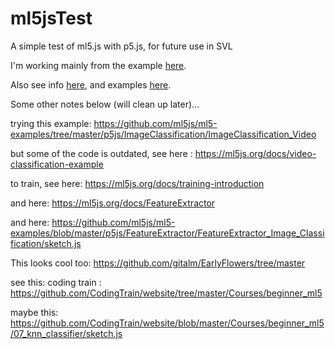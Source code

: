 # ml5jsTest
A simple test of ml5.js with p5.js, for future use in SVL


I'm working mainly from the example [here](https://github.com/CodingTrain/website/tree/master/Courses/beginner_ml5/06_feature_extractor_load_save).

Also see info [here](https://github.com/ml5js/ml5-library), and examples [here](https://github.com/ml5js/ml5-examples).

Some other notes below (will clean up later)...


trying this example:
https://github.com/ml5js/ml5-examples/tree/master/p5js/ImageClassification/ImageClassification_Video

but some of the code is outdated, see here : https://ml5js.org/docs/video-classification-example

to train, see here: https://ml5js.org/docs/training-introduction

and here: https://ml5js.org/docs/FeatureExtractor

and here: https://github.com/ml5js/ml5-examples/blob/master/p5js/FeatureExtractor/FeatureExtractor_Image_Classification/sketch.js

This looks cool too: https://github.com/gitalm/EarlyFlowers/tree/master

see this: coding train : https://github.com/CodingTrain/website/tree/master/Courses/beginner_ml5

maybe this: https://github.com/CodingTrain/website/blob/master/Courses/beginner_ml5/07_knn_classifier/sketch.js

